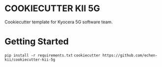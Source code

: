 # COOKIECUTTER KII 5G
Cookiecutter template for Kyocera 5G software team. 

# Getting Started
```pip install -r requirements.txt```
```cookiecutter https://github.com/echen-kii/cookiecutter-kii-5g```